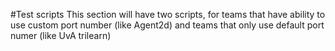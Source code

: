 #Test scripts
This section will have two scripts, for teams that have ability to use custom port number (like Agent2d) and teams that only use default port numer (like UvA trilearn) 
